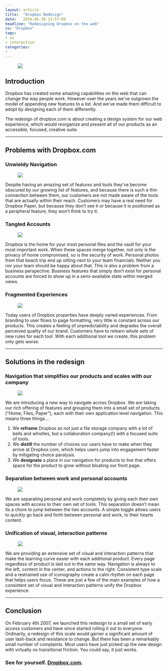 ```yaml
---
layout: article
title:  "Dropbox Redesign"
date:   2016-05-30 13:57:09
headline: "Redesigning Dropbox on the web"
co: "Dropbox"
tags:
- ui
- interaction
categories:
- 
---
```



<figure>
<img src="{{edchao.github.io}}/assets/gif_dropbox.gif" />
</figure>

<!--more-->


## Introduction

Dropbox has created some amazing capabilities on the web that can change the way people work. However over the years we’ve outgrown the model of appending new features to a list. And we’ve made them difficult to adopt by designing each of them differently.

The redesign of dropbox.com is about creating a design system for our web experience, which would reorganize and present all of our products as an accessible, focused, creative suite.


<hr>

## Problems with Dropbox.com



### Unwieldy Navigation
<figure class="figure_small">
<img src="{{edchao.github.io}}/assets/img_dbx_problems_navigation.png" />
</figure>

Despite having an amazing set of features and tools they’ve become obscured by our growing list of features, and because there is such a thin connection between them, our customers are not made aware of the tools that are actually within their reach. Customers may have a real need for Dropbox Paper, but because they don’t see it or because it is positioned as a peripheral feature, they won’t think to try it.

### Tangled Accounts
<figure class="figure_small">
<img src="{{edchao.github.io}}/assets/img_dbx_problems_accounts.png" />
</figure>
Dropbox is the home for your most personal files and the vault for your most important work. When these spaces merge together, not only is the privacy of home compromised, so is the security of work. Personal photos from that beach trip end up sitting next to your team financials. Neither you nor your team should be happy about that. This is also a problem from a business perspective. Business features that simply don’t exist for personal accounts are forced to show up in a semi-available state within merged views.

### Fragmented Experiences
<figure class="figure_small">
<img src="{{edchao.github.io}}/assets/img_dbx_problems_fragmentation.png" />
</figure>
Today users of Dropbox properties have deeply varied experiences. From branding to user flows to page formatting, very little is constant across our products. This creates a feeling of unpredictability and degrades the overall perceived quality of our brand. Customers have to relearn whole sets of new rules for each tool. With each additional tool we create, this problem only gets worse.


<hr>

## Solutions in the redesign

### Navigation that simplifies our products and scales with our company
<figure class="figure_small">
<img src="{{edchao.github.io}}/assets/gif_maestro_nav.gif" />
</figure>

We are introducing a new way to navigate across Dropbox. We are taking our rich offering of features and grouping them into a small set of products (“Home, Files, Paper”), each with their own application level navigation. This means three things…

1. We __reframe__ Dropbox as not just a file storage company with a lot of bells and whistles, but a collaboration company(!) with a focused suite of tools.
2. We __distill__ the number of choices our users have to make when they arrive at Dropbox.com, which helps users jump into engagement faster by mitigating choice paralysis.
3. We __designate__ a place in our navigation for products to live that offers space for the product to grow without bloating our front page.





### Separation between work and personal accounts

<figure class="figure_small">
<img src="{{edchao.github.io}}/assets/gif_maestro_switcher.gif" />
</figure>

We are separating personal and work completely by giving each their own spaces with access to their own set of tools. This separation doesn’t mean its a chore to jump between the two accounts. A simple toggle allows users to quickly go back and forth between personal and work, to their hearts content.





### Unification of visual, interaction patterns

<figure class="figure_small">
<img src="{{edchao.github.io}}/assets/maestro_unification.png" />
</figure>

We are providing an extensive set of visual and interaction patterns that make the learning curve easier with each additional product. Every page regardless of product is laid out in the same way. Navigation is always to the left, content in the center, and actions to the right. Consistent type scale and a restrained use of iconography create a calm rhythm on each page that helps users focus. These are just a few of the main examples of how a consistent set of visual and interaction patterns unify the Dropbox experience.




<hr>

## Conclusion

On February 4th 2007, we launched this redesign to a small set of early access customers and have since started rolling it out to everyone. Ordinarily, a redesign of this scale would garner a significant amount of user lash-back and resistance to change. But there has been a remarkably small number of complaints. Most users have just picked up the new design with virtually no transitional friction. You could say, it just works.

### See for yourself. <a href="https://dropbox.com">Dropbox.com</a>.
